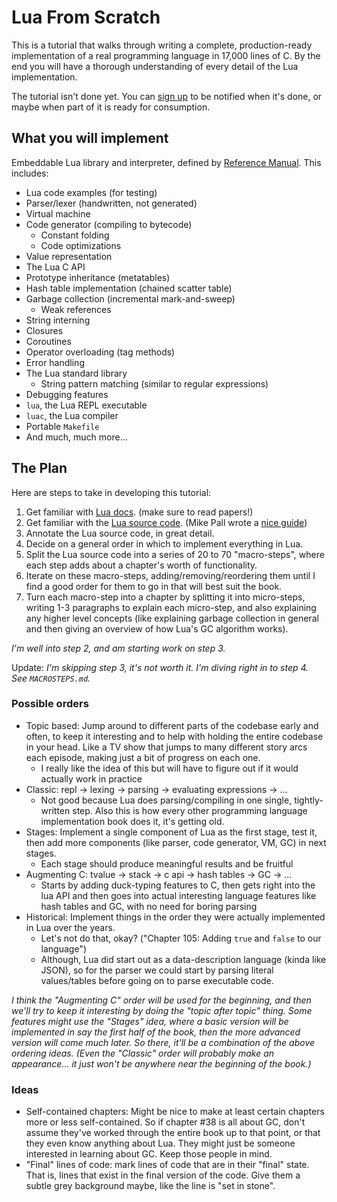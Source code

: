# Lua From Scratch

This is a tutorial that walks through writing a complete, production-ready
implementation of a real programming language in 17,000 lines of C. By the end
you will have a thorough understanding of every detail of the Lua implementation.

The tutorial isn't done yet. You can [sign up](http://eepurl.com/cIOGCD) to be notified
when it's done, or maybe when part of it is ready for consumption.

## What you will implement

Embeddable Lua library and interpreter, defined by
[Reference Manual](https://www.lua.org/manual/5.3/manual.html). This includes:

* Lua code examples (for testing)
* Parser/lexer (handwritten, not generated)
* Virtual machine
* Code generator (compiling to bytecode)
  * Constant folding
  * Code optimizations
* Value representation
* The Lua C API
* Prototype inheritance (metatables)
* Hash table implementation (chained scatter table)
* Garbage collection (incremental mark-and-sweep)
  * Weak references
* String interning
* Closures
* Coroutines
* Operator overloading (tag methods)
* Error handling
* The Lua standard library
  * String pattern matching (similar to regular expressions)
* Debugging features
* `lua`, the Lua REPL executable
* `luac`, the Lua compiler
* Portable `Makefile`
* And much, much more...

## The Plan

Here are steps to take in developing this tutorial:

1. Get familiar with [Lua docs](https://www.lua.org/docs.html). (make sure to read papers!)
2. Get familiar with the [Lua source code](https://www.lua.org/source/5.3/). (Mike Pall wrote
   a [nice guide](https://www.reddit.com/r/programming/comments/63hth/ask_reddit_which_oss_codebases_out_there_are_so/c02pxbp/))
3. Annotate the Lua source code, in great detail.
4. Decide on a general order in which to implement everything in Lua.
5. Split the Lua source code into a series of 20 to 70 "macro-steps", where
   each step adds about a chapter's worth of functionality.
6. Iterate on these macro-steps, adding/removing/reordering them until I find a
   good order for them to go in that will best suit the book.
7. Turn each macro-step into a chapter by splitting it into micro-steps,
   writing 1-3 paragraphs to explain each micro-step, and also explaining any
   higher level concepts (like explaining garbage collection in general and
   then giving an overview of how Lua's GC algorithm works).

_I'm well into step 2, and am starting work on step 3._

Update: _I'm skipping step 3, it's not worth it. I'm diving right in to step 4.
See `MACROSTEPS.md`._

### Possible orders

* Topic based: Jump around to different parts of the codebase early and often,
  to keep it interesting and to help with holding the entire codebase
  in your head. Like a TV show that jumps to many different story arcs
  each episode, making just a bit of progress on each one.
  * I really like the idea of this but will have to figure out if it would
  actually work in practice
* Classic: repl -> lexing -> parsing -> evaluating expressions -> ...
  * Not good because Lua does parsing/compiling in one single, tightly-written
    step. Also this is how every other programming language implementation book
    does it, it's getting old.
* Stages: Implement a single component of Lua as the first stage, test it,
  then add more components (like parser, code generator, VM, GC) in next stages.
  * Each stage should produce meaningful results and be fruitful
* Augmenting C: tvalue -> stack -> c api -> hash tables -> GC -> ...
  * Starts by adding duck-typing features to C, then gets right into the lua
    API and then goes into actual interesting language features like hash
    tables and GC, with no need for boring parsing
* Historical: Implement things in the order they were actually implemented in
  Lua over the years.
  * Let's not do that, okay? ("Chapter 105: Adding `true` and `false` to our
    language")
  * Although, Lua did start out as a data-description language (kinda like
    JSON), so for the parser we could start by parsing literal values/tables
    before going on to parse executable code.

_I think the "Augmenting C" order will be used for the beginning, and then
we'll try to keep it interesting by doing the "topic after topic" thing. Some
features might use the "Stages" idea, where a basic version will be
implemented in say the first half of the book, then the more advanced version
will come much later. So there, it'll be a combination of the above ordering
ideas. (Even the "Classic" order will probably make an appearance... it just
won't be anywhere near the beginning of the book.)_

### Ideas

* Self-contained chapters: Might be nice to make at least certain chapters more
  or less self-contained. So if chapter #38 is all about GC, don't assume
  they've worked through the entire book up to that point, or that they even
  know anything about Lua. They might just be someone interested in learning
  about GC. Keep those people in mind.
* "Final" lines of code: mark lines of code that are in their "final" state.
  That is, lines that exist in the final version of the code. Give them a
  subtle grey background maybe, like the line is "set in stone".
